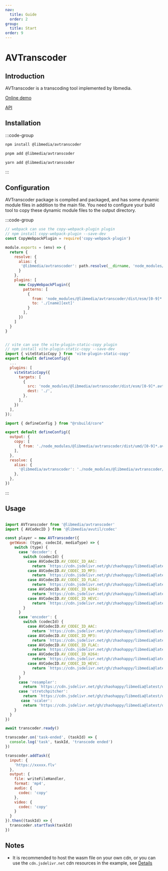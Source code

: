 ```yaml
---
nav:
  title: Guide
  order: 2
group:
  title: Start
order: 9
---
```


# AVTranscoder

## Introduction

AVTranscoder is a transcoding tool implemented by libmedia.

[Online demo](https://zhaohappy.github.io/libmedia/test/avtranscoder.html)

[API](https://zhaohappy.github.io/libmedia/docs/libmedia_api/classes/avtranscoder_AVTranscoder.AVTranscoder.html)

## Installation

:::code-group

```bash [npm]
npm install @libmedia/avtranscoder
```

```bash [pnpm]
pnpm add @libmedia/avtranscoder
```

```bash [yarn]
yarn add @libmedia/avtranscoder
```

:::

## Configuration

AVTranscoder package is compiled and packaged, and has some dynamic module files in addition to the main file. You need to configure your build tool to copy these dynamic module files to the output directory.

:::code-group

```javascript [webpack]
// webpack can use the copy-webpack-plugin plugin
// npm install copy-webpack-plugin --save-dev
const CopyWebpackPlugin = require('copy-webpack-plugin')

module.exports = (env) => {
  return {
    resolve: {
      alias: {
       '@libmedia/avtranscoder': path.resolve(__dirname, 'node_modules/@libmedia/avtranscoder/dist/umd/avtranscoder.js')
      }
    },
    plugins: [
      new CopyWebpackPlugin({
        patterns: [
          {
            from: 'node_modules/@libmedia/avtranscoder/dist/esm/[0-9]*.avtranscoder.js',
            to: './[name][ext]'
          }
        ],
      })
    ]
  }
}
```

```javascript [vite]

// vite can use the vite-plugin-static-copy plugin
// npm install vite-plugin-static-copy --save-dev
import { viteStaticCopy } from 'vite-plugin-static-copy'
export default defineConfig({
  ...
  plugins: [
    viteStaticCopy({
      targets: [
        {
          src: 'node_modules/@libmedia/avtranscoder/dist/esm/[0-9]*.avtranscoder.js',
          dest: './',
        },
      ],
    })
  ],
});
```

```javascript [rsbuild]
import { defineConfig } from "@rsbuild/core"

export default defineConfig({
  output: {
    copy: [
      { from: './node_modules/@libmedia/avtranscoder/dist/umd/[0-9]*.avtranscoder.js', to: 'static/js/[name][ext]' },
    ],
  },
  resolve: {
    alias: {
      '@libmedia/avtranscoder': './node_modules/@libmedia/avtranscoder/dist/umd/avtranscoder.js',
    },
  },
})
```

:::

## Usage

```javascript

import AVTranscoder from '@libmedia/avtranscoder'
import { AVCodecID } from '@libmedia/avutil/codec'

const player = new AVTranscoder({
  getWasm: (type, codecId, mediaType) => {
    switch (type) {
      case 'decoder': {
        switch (codecId) {
          case AVCodecID.AV_CODEC_ID_AAC:
            return `https://cdn.jsdelivr.net/gh/zhaohappy/libmedia@latest/dist/decode/aac-simd.wasm`
          case AVCodecID.AV_CODEC_ID_MP3:
            return `https://cdn.jsdelivr.net/gh/zhaohappy/libmedia@latest/dist/decode/mp3-simd.wasm`
          case AVCodecID.AV_CODEC_ID_FLAC:
            return `https://cdn.jsdelivr.net/gh/zhaohappy/libmedia@latest/dist/decode/flac-simd.wasm`
          case AVCodecID.AV_CODEC_ID_H264:
            return `https://cdn.jsdelivr.net/gh/zhaohappy/libmedia@latest/dist/decode/h264-simd.wasm`
          case AVCodecID.AV_CODEC_ID_HEVC:
            return `https://cdn.jsdelivr.net/gh/zhaohappy/libmedia@latest/dist/decode/hevc-simd.wasm`
        }
      }
      case 'encoder': {
        switch (codecId) {
          case AVCodecID.AV_CODEC_ID_AAC:
            return `https://cdn.jsdelivr.net/gh/zhaohappy/libmedia@latest/dist/encode/aac-simd.wasm`
          case AVCodecID.AV_CODEC_ID_MP3:
            return `https://cdn.jsdelivr.net/gh/zhaohappy/libmedia@latest/dist/encode/mp3-simd.wasm`
          case AVCodecID.AV_CODEC_ID_FLAC:
            return `https://cdn.jsdelivr.net/gh/zhaohappy/libmedia@latest/dist/encode/flac-simd.wasm`
          case AVCodecID.AV_CODEC_ID_H264:
            return `https://cdn.jsdelivr.net/gh/zhaohappy/libmedia@latest/dist/encode/h264-simd.wasm`
          case AVCodecID.AV_CODEC_ID_HEVC:
            return `https://cdn.jsdelivr.net/gh/zhaohappy/libmedia@latest/dist/encode/hevc-simd.wasm`
        }
      }
      case 'resampler':
        return `https://cdn.jsdelivr.net/gh/zhaohappy/libmedia@latest/dist/resample/resample-simd.wasm`
      case 'stretchpitcher':
        return `https://cdn.jsdelivr.net/gh/zhaohappy/libmedia@latest/dist/stretchpitch/stretchpitch-simd.wasm`
       case 'scaler':
        return 'https://cdn.jsdelivr.net/gh/zhaohappy/libmedia@latest/dist/scale/scale-simd.wasm'
    }
  }
})

await transcoder.ready()

transcoder.on('task-ended', (taskId) => {
  console.log('task', taskId, 'transcode ended')
})

transcoder.addTask({
  input: {
    'https://xxxxx.flv'
  },
  output: {
    file: writeFileHandler,
    format: 'mp4',
    audio: {
      codec: 'copy'
    },
    video: {
      codec: 'copy'
    }
  }
}).then((taskId) => {
  transcoder.startTask(taskId)
})

```

## Notes

- It is recommended to host the wasm file on your own cdn, or you can use the ```cdn.jsdelivr.net``` cdn resources in the example, see [Details](./wasm.md#Use)